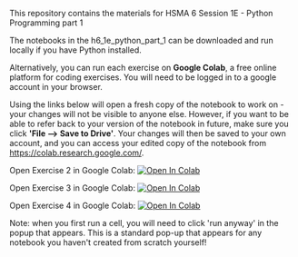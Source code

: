 This repository contains the materials for HSMA 6 Session 1E - Python Programming part 1

The notebooks in the h6_1e_python_part_1 can be downloaded and run locally if you have Python installed.

Alternatively, you can run each exercise on **Google Colab**, a free online platform for coding exercises. You will need to be logged in to a google account in your browser. 

Using the links below will open a fresh copy of the notebook to work on - your changes will not be visible to anyone else. However, if you want to be able to refer back to your version of the notebook in future, make sure you click **'File --> Save to Drive'**. 
Your changes will then be saved to your own account, and you can access your edited copy of the notebook from https://colab.research.google.com/.

Open Exercise 2 in Google Colab: <a target="_blank" href="https://colab.research.google.com/github/hsma-programme/h6_1e_python_part_1/blob/main/1e_python_programming_part_1/1e_2.ipynb">
  <img src="https://colab.research.google.com/assets/colab-badge.svg" alt="Open In Colab"/>
</a>

Open Exercise 3 in Google Colab: <a target="_blank" href="https://colab.research.google.com/github/hsma-programme/h6_1e_python_part_1/blob/main/1e_python_programming_part_1/1e_3.ipynb">
  <img src="https://colab.research.google.com/assets/colab-badge.svg" alt="Open In Colab"/>
</a>

Open Exercise 4 in Google Colab: <a target="_blank" href="https://colab.research.google.com/github/hsma-programme/h6_1e_python_part_1/blob/main/1e_python_programming_part_1/1e_4.ipynb">
  <img src="https://colab.research.google.com/assets/colab-badge.svg" alt="Open In Colab"/>
</a>

Note: when you first run a cell, you will need to click 'run anyway' in the popup that appears. This is a standard pop-up that appears for any notebook you haven't created from scratch yourself!
